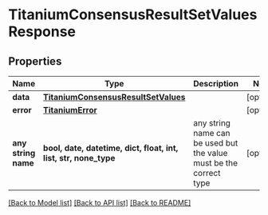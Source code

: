 # TitaniumConsensusResultSetValuesResponse


## Properties
Name | Type | Description | Notes
------------ | ------------- | ------------- | -------------
**data** | [**TitaniumConsensusResultSetValues**](TitaniumConsensusResultSetValues.md) |  | [optional] 
**error** | [**TitaniumError**](TitaniumError.md) |  | [optional] 
**any string name** | **bool, date, datetime, dict, float, int, list, str, none_type** | any string name can be used but the value must be the correct type | [optional]

[[Back to Model list]](../README.md#documentation-for-models) [[Back to API list]](../README.md#documentation-for-api-endpoints) [[Back to README]](../README.md)


